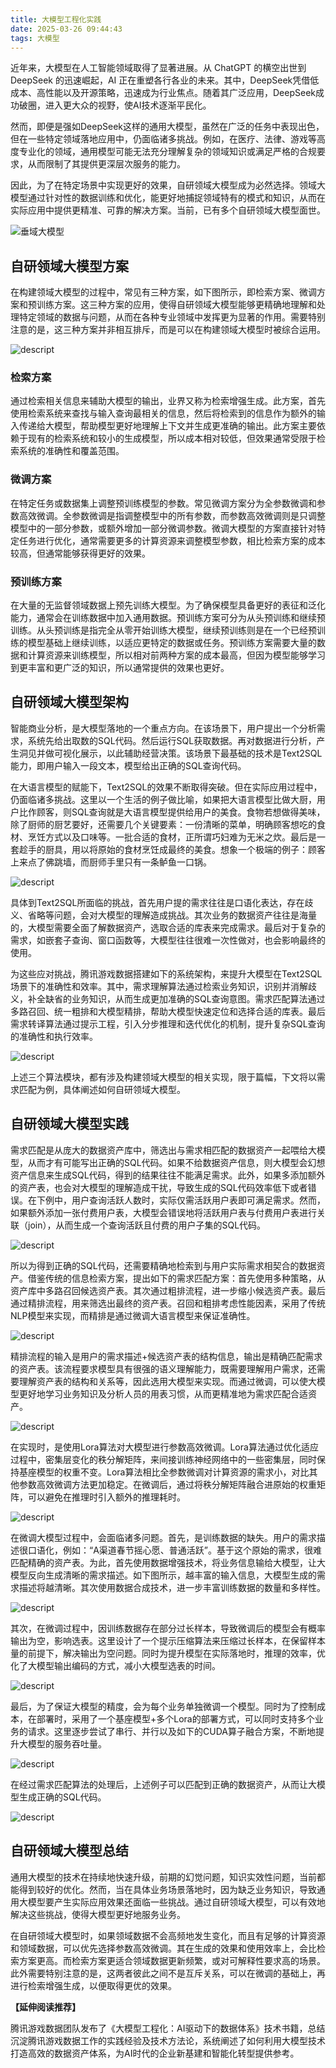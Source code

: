 ```yaml
---
title: 大模型工程化实践
date: 2025-03-26 09:44:43
tags: 大模型
---
```


近年来，大模型在人工智能领域取得了显著进展。从 ChatGPT 的横空出世到 DeepSeek 的迅速崛起，AI 正在重塑各行各业的未来。其中，DeepSeek凭借低成本、高性能以及开源策略，迅速成为行业焦点。随着其广泛应用，DeepSeek成功破圈，进入更大众的视野，使AI技术逐渐平民化。

然而，即便是强如DeepSeek这样的通用大模型，虽然在广泛的任务中表现出色，但在一些特定领域落地应用中，仍面临诸多挑战。例如，在医疗、法律、游戏等高度专业化的领域，通用模型可能无法充分理解复杂的领域知识或满足严格的合规要求，从而限制了其提供更深层次服务的能力。

因此，为了在特定场景中实现更好的效果，自研领域大模型成为必然选择。领域大模型通过针对性的数据训练和优化，能更好地捕捉领域特有的模式和知识，从而在实际应用中提供更精准、可靠的解决方案。当前，已有多个自研领域大模型面世。

![垂域大模型](https://dmrookie-1304531716.cos.ap-guangzhou.myqcloud.com/techblog/imgs/20250326094700557.webp)

## 自研领域大模型方案

在构建领域大模型的过程中，常见有三种方案，如下图所示，即检索方案、微调方案和预训练方案。这三种方案的应用，使得自研领域大模型能够更精确地理解和处理特定领域的数据与问题，从而在各种专业领域中发挥更为显著的作用。需要特别注意的是，这三种方案并非相互排斥，而是可以在构建领域大模型时被综合运用。

![descript](https://dmrookie-1304531716.cos.ap-guangzhou.myqcloud.com/techblog/imgs/20250326094759363.webp)

### 检索方案

通过检索相关信息来辅助大模型的输出，业界又称为检索增强生成。此方案，首先使用检索系统来查找与输入查询最相关的信息，然后将检索到的信息作为额外的输入传递给大模型，帮助模型更好地理解上下文并生成更准确的输出。此方案主要依赖于现有的检索系统和较小的生成模型，所以成本相对较低，但效果通常受限于检索系统的准确性和覆盖范围。

### 微调方案

在特定任务或数据集上调整预训练模型的参数。常见微调方案分为全参数微调和参数高效微调。全参数微调是指调整模型中的所有参数，而参数高效微调则是只调整模型中的一部分参数，或额外增加一部分微调参数。微调大模型的方案直接针对特定任务进行优化，通常需要更多的计算资源来调整模型参数，相比检索方案的成本较高，但通常能够获得更好的效果。

### 预训练方案

在大量的无监督领域数据上预先训练大模型。为了确保模型具备更好的表征和泛化能力，通常会在训练数据中加入通用数据。预训练方案可分为从头预训练和继续预训练。从头预训练是指完全从零开始训练大模型，继续预训练则是在一个已经预训练的模型基础上继续训练，以适应更特定的数据或任务。预训练方案需要大量的数据和计算资源来训练模型，所以相对前两种方案的成本最高，但因为模型能够学习到更丰富和更广泛的知识，所以通常提供的效果也更好。

## 自研领域大模型架构

智能商业分析，是大模型落地的一个重点方向。在该场景下，用户提出一个分析需求，系统先给出取数的SQL代码。然后运行SQL获取数据。再对数据进行分析，产生洞见并做可视化展示，以此辅助经营决策。该场景下最基础的技术是Text2SQL能力，即用户输入一段文本，模型给出正确的SQL查询代码。

在大语言模型的赋能下，Text2SQL的效果不断取得突破。但在实际应用过程中，仍面临诸多挑战。这里以一个生活的例子做比喻，如果把大语言模型比做大厨，用户比作顾客，则SQL查询就是大语言模型提供给用户的美食。食物若想做得美味，除了厨师的厨艺要好，还需要几个关键要素：一份清晰的菜单，明确顾客想吃的食材、烹饪方式以及口味等。一批合适的食材，正所谓巧妇难为无米之炊。最后是一套趁手的厨具，用以将原始的食材烹饪成最终的美食。想象一个极端的例子：顾客上来点了佛跳墙，而厨师手里只有一条鲈鱼一口锅。

 

![descript](https://dmrookie-1304531716.cos.ap-guangzhou.myqcloud.com/techblog/imgs/20250326094759372.webp)

具体到Text2SQL所面临的挑战，首先用户提的需求往往是口语化表达，存在歧义、省略等问题，会对大模型的理解造成挑战。其次业务的数据资产往往是海量的，大模型需要全面了解数据资产，选取合适的库表来完成需求。最后对于复杂的需求，如嵌套子查询、窗口函数等，大模型往往很难一次性做对，也会影响最终的使用。

为这些应对挑战，腾讯游戏数据搭建如下的系统架构，来提升大模型在Text2SQL场景下的准确性和效率。其中，需求理解算法通过检索业务知识，识别并消解歧义，补全缺省的业务知识，从而生成更加准确的SQL查询意图。需求匹配算法通过多路召回、统一粗排和大模型精排，帮助大模型快速定位和选择合适的库表。最后需求转译算法通过提示工程，引入分步推理和迭代优化的机制，提升复杂SQL查询的准确性和执行效率。

![descript](https://dmrookie-1304531716.cos.ap-guangzhou.myqcloud.com/techblog/imgs/20250326094759355.webp)

上述三个算法模块，都有涉及构建领域大模型的相关实现，限于篇幅，下文将以需求匹配为例，具体阐述如何自研领域大模型。

## 自研领域大模型实践

需求匹配是从庞大的数据资产库中，筛选出与需求相匹配的数据资产一起喂给大模型，从而才有可能写出正确的SQL代码。如果不给数据资产信息，则大模型会幻想资产信息来生成SQL代码，得到的结果往往不能满足需求。此外，如果多添加额外的资产表，也会对大模型的理解造成干扰，导致生成的SQL代码效率低下或者错误。在下例中，用户查询活跃人数时，实际仅需活跃用户表即可满足需求。然而，如果额外添加一张付费用户表，大模型会错误地将活跃用户表与付费用户表进行关联（join），从而生成一个查询活跃且付费的用户子集的SQL代码。

![descript](https://dmrookie-1304531716.cos.ap-guangzhou.myqcloud.com/techblog/imgs/20250326094759339.webp)

所以为得到正确的SQL代码，还需要精确地检索到与用户实际需求相契合的数据资产。借鉴传统的信息检索方案，提出如下的需求匹配方案：首先使用多种策略，从资产库中多路召回候选资产表。其次通过粗排流程，进一步缩小候选资产表。最后通过精排流程，用来筛选出最终的资产表。召回和粗排考虑性能因素，采用了传统NLP模型来实现，而精排是通过微调大语言模型来保证准确性。

![descript](https://dmrookie-1304531716.cos.ap-guangzhou.myqcloud.com/techblog/imgs/20250326094759347.webp)

精排流程的输入是用户的需求描述+候选资产表的结构信息，输出是精确匹配需求的资产表。该流程要求模型具有很强的语义理解能力，既需要理解用户需求，还需要理解资产表的结构和关系等，因此选用大模型来实现。而通过微调，可以使大模型更好地学习业务知识及分析人员的用表习惯，从而更精准地为需求匹配合适资产。

![descript](https://dmrookie-1304531716.cos.ap-guangzhou.myqcloud.com/techblog/imgs/20250326094759328.webp)

在实现时，是使用Lora算法对大模型进行参数高效微调。Lora算法通过优化适应过程中，密集层变化的秩分解矩阵，来间接训练神经网络中的一些密集层，同时保持基座模型的权重不变。Lora算法相比全参数微调对计算资源的需求小，对比其他参数高效微调方法更加稳定。在微调后，通过将秩分解矩阵融合进原始的权重矩阵，可以避免在推理时引入额外的推理耗时。

 

![descript](https://dmrookie-1304531716.cos.ap-guangzhou.myqcloud.com/techblog/imgs/20250326094801201.webp)

在微调大模型过程中，会面临诸多问题。首先，是训练数据的缺失。用户的需求描述很口语化，例如：“A渠道春节摇心愿、普通活跃”。基于这个原始的需求，很难匹配精确的资产表。为此，首先使用数据增强技术，将业务信息输给大模型，让大模型反向生成清晰的需求描述。如下图所示，越丰富的输入信息，大模型生成的需求描述将越清晰。其次使用数据合成技术，进一步丰富训练数据的数量和多样性。

![descript](https://dmrookie-1304531716.cos.ap-guangzhou.myqcloud.com/techblog/imgs/20250326094802345.webp)

其次，在微调过程中，因训练数据存在部分过长样本，导致微调后的模型会有概率输出为空，影响选表。这里设计了一个提示压缩算法来压缩过长样本，在保留样本量的前提下，解决输出为空问题。同时为提升模型在实际落地时，推理的效率，优化了大模型输出编码的方式，减小大模型选表的时间。

![descript](https://dmrookie-1304531716.cos.ap-guangzhou.myqcloud.com/techblog/imgs/20250326094803460.webp)

最后，为了保证大模型的精度，会为每个业务单独微调一个模型。同时为了控制成本，在部署时，采用了一个基座模型+多个Lora的部署方式，可以同时支持多个业务的请求。这里逐步尝试了串行、并行以及如下的CUDA算子融合方案，不断地提升大模型的服务吞吐量。

![descript](https://dmrookie-1304531716.cos.ap-guangzhou.myqcloud.com/techblog/imgs/20250326094804578.webp)

在经过需求匹配算法的处理后，上述例子可以匹配到正确的数据资产，从而让大模型生成正确的SQL代码。

![descript](https://dmrookie-1304531716.cos.ap-guangzhou.myqcloud.com/techblog/imgs/20250326094805756.webp)

## 自研领域大模型总结

通用大模型的技术在持续地快速升级，前期的幻觉问题，知识实效性问题，当前都能得到较好的优化。然而，当在具体业务场景落地时，因为缺乏业务知识，导致通用大模型要产生实际应用效果还面临一些挑战。通过自研领域大模型，可以有效地解决这些挑战，使得大模型更好地服务业务。

在自研领域大模型时，如果领域数据不会高频地发生变化，而且有足够的计算资源和领域数据，可以优先选择参数高效微调。其在生成的效果和使用效率上，会比检索方案更高。而检索方案更适合领域数据更新频繁，或对可解释性要求高的场景。此外需要特别注意的是，这两者彼此之间不是互斥关系，可以在微调的基础上，再进行检索增强生成，以便取得更优的效果。

 

**【延伸阅读推荐】**

腾讯游戏数据团队发布了《大模型工程化：AI驱动下的数据体系》技术书籍，总结沉淀腾讯游戏数据工作的实践经验及技术方法论，系统阐述了如何利用大模型技术打造高效的数据资产体系，为AI时代的企业新基建和智能化转型提供参考。

 
